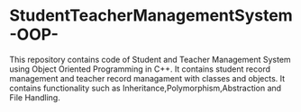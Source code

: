 # StudentTeacherManagementSystem-OOP-
This repository contains code of Student and Teacher Management System using Object Oriented Programming in C++.
It contains student record management and teacher record managament with classes and objects.
It contains functionality such as Inheritance,Polymorphism,Abstraction and File Handling.
